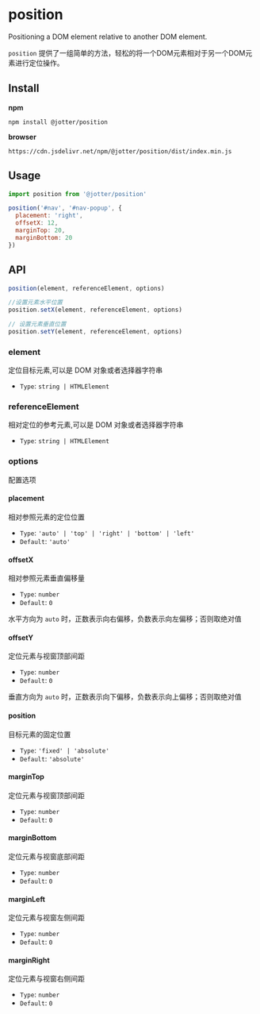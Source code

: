 # position

Positioning a DOM element relative to another DOM element.

`position` 提供了一组简单的方法，轻松的将一个DOM元素相对于另一个DOM元素进行定位操作。


## Install
**npm**
```
npm install @jotter/position
```
**browser**
```
https://cdn.jsdelivr.net/npm/@jotter/position/dist/index.min.js
```


## Usage

```js
import position from '@jotter/position'

position('#nav', '#nav-popup', {
  placement: 'right',
  offsetX: 12,
  marginTop: 20,
  marginBottom: 20
})
```

## API

```js
position(element, referenceElement, options)

//设置元素水平位置
position.setX(element, referenceElement, options)

// 设置元素垂直位置
position.setY(element, referenceElement, options)
```

### element
定位目标元素,可以是 DOM 对象或者选择器字符串

- `Type`: `string | HTMLElement`


### referenceElement
相对定位的参考元素,可以是 DOM 对象或者选择器字符串

- `Type`: `string | HTMLElement`


### options
配置选项

#### placement
相对参照元素的定位位置

- `Type`: `'auto' | 'top' | 'right' | 'bottom' | 'left'`
- `Default`: `'auto'`


#### offsetX
相对参照元素垂直偏移量

- `Type`: `number`
- `Default`: `0`

水平方向为 `auto` 时，正数表示向右偏移，负数表示向左偏移；否则取绝对值


#### offsetY
定位元素与视窗顶部间距

- `Type`: `number`
- `Default`: `0`

垂直方向为 `auto` 时，正数表示向下偏移，负数表示向上偏移；否则取绝对值


#### position
目标元素的固定位置

- `Type`: `'fixed' | 'absolute'`
- `Default`: `'absolute'`

#### marginTop
定位元素与视窗顶部间距

- `Type`: `number`
- `Default`: `0`


#### marginBottom
定位元素与视窗底部间距
- `Type`: `number`
- `Default`: `0`


#### marginLeft
定位元素与视窗左侧间距
- `Type`: `number`
- `Default`: `0`


#### marginRight
定位元素与视窗右侧间距
- `Type`: `number`
- `Default`: `0`



